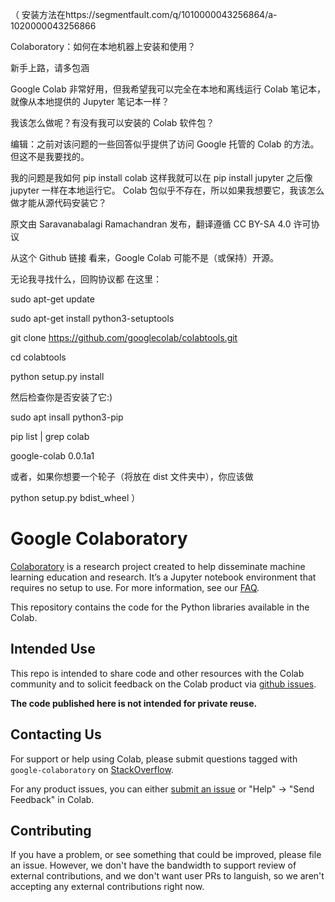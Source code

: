 （
安装方法在https://segmentfault.com/q/1010000043256864/a-1020000043256866

Colaboratory：如何在本地机器上安装和使用？

新手上路，请多包涵

Google Colab 非常好用，但我希望我可以完全在本地和离线运行 Colab 笔记本，就像从本地提供的 Jupyter 笔记本一样？

我该怎么做呢？有没有我可以安装的 Colab 软件包？

编辑：之前对该问题的一些回答似乎提供了访问 Google 托管的 Colab 的方法。但这不是我要找的。

我的问题是我如何 pip install colab 这样我就可以在 pip install jupyter 之后像 jupyter 一样在本地运行它。 Colab 包似乎不存在，所以如果我想要它，我该怎么做才能从源代码安装它？

原文由 Saravanabalagi Ramachandran 发布，翻译遵循 CC BY-SA 4.0 许可协议

从这个 Github 链接 看来，Google Colab 可能不是（或保持）开源。

无论我寻找什么，回购协议都 在这里：

sudo apt-get update

sudo apt-get install python3-setuptools

git clone https://github.com/googlecolab/colabtools.git
 
cd colabtools

python setup.py install

然后检查你是否安装了它:)

sudo apt insall python3-pip

pip list | grep colab
 
google-colab                       0.0.1a1

或者，如果你想要一个轮子（将放在 dist 文件夹中），你应该做

python setup.py bdist_wheel
）

# Google Colaboratory

[Colaboratory](https://colab.research.google.com) is a research project created
to help disseminate machine learning education and research. It’s a Jupyter
notebook environment that requires no setup to use. For more information, see
our [FAQ](https://research.google.com/colaboratory/faq.html).

This repository contains the code for the Python libraries available in the
Colab.

## Intended Use

This repo is intended to share code and other resources with the Colab community
and to solicit feedback on the Colab product via
[github issues](https://github.com/googlecolab/colabtools/issues).

**The code published here is not intended for private reuse.**

## Contacting Us

For support or help using Colab, please submit questions tagged with
`google-colaboratory` on
[StackOverflow](https://stackoverflow.com/questions/tagged/google-colaboratory).

For any product issues, you can either
[submit an issue](https://github.com/googlecolab/colabtools/issues) or "Help" ->
"Send Feedback" in Colab.

## Contributing

If you have a problem, or see something that could be improved, please file an
issue. However, we don't have the bandwidth to support review of external
contributions, and we don't want user PRs to languish, so we aren't accepting
any external contributions right now.
